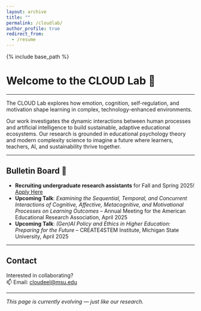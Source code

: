 ```yaml
---
layout: archive
title: ""
permalink: /cloudlab/
author_profile: true
redirect_from:
  - /resume
---
```


{% include base_path %}

# Welcome to the CLOUD Lab 🌿

---

The CLOUD Lab explores how emotion, cognition, self-regulation, and motivation shape learning in complex, technology-enhanced environments.

Our work investigates the dynamic interactions between human processes and artificial intelligence to build sustainable, adaptive educational ecosystems. Our research is grounded in educational psychology theory and modern complexity science to imagine a future where learners, teachers, AI, and sustainability thrive together.

---

## Bulletin Board 📌

- **Recruiting undergraduate research assistants** for Fall and Spring 2025! [Apply Here](https://msu.co1.qualtrics.com/jfe/form/SV_3X9OTIUl5IrkoIK)
- **Upcoming Talk**: *Examining the Sequential, Temporal, and Concurrent Interactions of Cognitive, Affective, Metacognitive, and Motivational Processes on Learning Outcomes* – Annual Meeting for the American Educational Research Association, April 2025
- **Upcoming Talk**: *(Gen)AI Policy and Ethics in Higher Education: Preparing for the Future* – CREATE4STEM Institute, Michigan State University, April 2025

---

## Contact

Interested in collaborating?  
📫 Email: [cloudeel@msu.edu](mailto:cloudeel@msu.edu)

---

_This page is currently evolving — just like our research._
